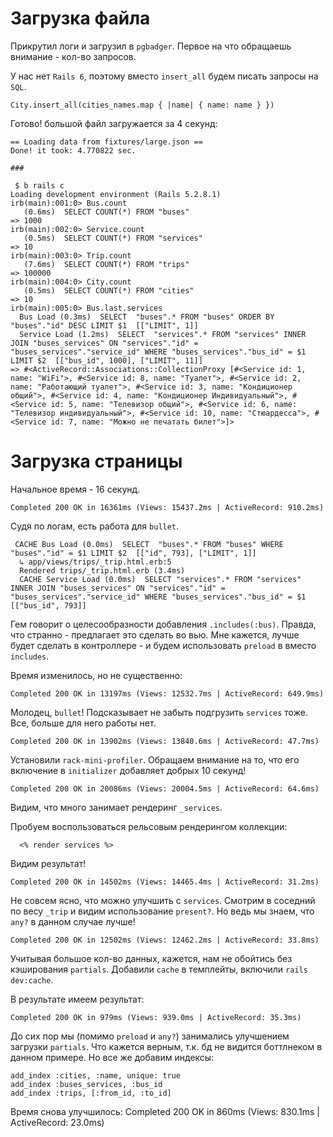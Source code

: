 # Загрузка файла

Прикрутил логи и загрузил в `pgbadger`. Первое на что обращаешь внимание - кол-во запросов.

У нас нет `Rails 6`, поэтому вместо `insert_all` будем писать запросы на `SQL`.
```
City.insert_all(cities_names.map { |name| { name: name } })
```

Готово! большой файл загружается за 4 секунд:
```
== Loading data from fixtures/large.json ==
Done! it took: 4.770822 sec.

###

 $ b rails c
Loading development environment (Rails 5.2.8.1)
irb(main):001:0> Bus.count
   (0.6ms)  SELECT COUNT(*) FROM "buses"
=> 1000
irb(main):002:0> Service.count
   (0.5ms)  SELECT COUNT(*) FROM "services"
=> 10
irb(main):003:0> Trip.count
   (7.6ms)  SELECT COUNT(*) FROM "trips"
=> 100000
irb(main):004:0> City.count
   (0.5ms)  SELECT COUNT(*) FROM "cities"
=> 10
irb(main):005:0> Bus.last.services
  Bus Load (0.3ms)  SELECT  "buses".* FROM "buses" ORDER BY "buses"."id" DESC LIMIT $1  [["LIMIT", 1]]
  Service Load (1.2ms)  SELECT  "services".* FROM "services" INNER JOIN "buses_services" ON "services"."id" = "buses_services"."service_id" WHERE "buses_services"."bus_id" = $1 LIMIT $2  [["bus_id", 1000], ["LIMIT", 11]]
=> #<ActiveRecord::Associations::CollectionProxy [#<Service id: 1, name: "WiFi">, #<Service id: 8, name: "Туалет">, #<Service id: 2, name: "Работающий туалет">, #<Service id: 3, name: "Кондиционер общий">, #<Service id: 4, name: "Кондиционер Индивидуальный">, #<Service id: 5, name: "Телевизор общий">, #<Service id: 6, name: "Телевизор индивидуальный">, #<Service id: 10, name: "Стюардесса">, #<Service id: 7, name: "Можно не печатать билет">]>

```

# Загрузка страницы

Начальное время - 16 секунд.
```
Completed 200 OK in 16361ms (Views: 15437.2ms | ActiveRecord: 910.2ms)
```
Судя по логам, есть работа для `bullet`.

```
 CACHE Bus Load (0.0ms)  SELECT  "buses".* FROM "buses" WHERE "buses"."id" = $1 LIMIT $2  [["id", 793], ["LIMIT", 1]]
  ↳ app/views/trips/_trip.html.erb:5
  Rendered trips/_trip.html.erb (3.4ms)
  CACHE Service Load (0.0ms)  SELECT "services".* FROM "services" INNER JOIN "buses_services" ON "services"."id" = "buses_services"."service_id" WHERE "buses_services"."bus_id" = $1  [["bus_id", 793]]
```

Гем говорит о целесообразности добавления `.includes(:bus)`. Правда, что странно - предлагает это сделать во вью. Мне кажется, лучше будет сделать в контроллере - и будем использовать `preload` в вместо `includes`.

Время изменилось, но не существенно:
```
Completed 200 OK in 13197ms (Views: 12532.7ms | ActiveRecord: 649.9ms)
```

Молодец, `bullet`! Подсказывает не забыть подгрузить `services` тоже. Все, больше для него работы нет.


```
Completed 200 OK in 13902ms (Views: 13840.6ms | ActiveRecord: 47.7ms)
```

Установили `rack-mini-profiler`. Обращаем внимание на то, что его включение в `initializer` добавляет добрых 10 секунд!

```
Completed 200 OK in 20086ms (Views: 20004.5ms | ActiveRecord: 64.6ms)
```

Видим, что много занимает рендеринг `_services`.

Пробуем воспользоваться рельсовым рендерингом коллекции:
```
  <% render services %>
```

Видим результат!

```
Completed 200 OK in 14502ms (Views: 14465.4ms | ActiveRecord: 31.2ms)
```

Не совсем ясно, что можно улучшить с `services`. Смотрим в соседний по весу `_trip` и видим использование `present?`. Но ведь мы знаем, что `any?` в данном случае лучше!
```
Completed 200 OK in 12502ms (Views: 12462.2ms | ActiveRecord: 33.8ms)
```

Учитывая большое кол-во данных, кажется, нам не обойтись без кэширования `partials`.
Добавили `cache` в темплейты, включили `rails dev:cache`.

В результате имеем результат:
```
Completed 200 OK in 979ms (Views: 939.0ms | ActiveRecord: 35.3ms)
```

До сих пор мы (помимо `preload` и `any?`) занимались улучшением загрузки `partials`.
Что кажется верным, т.к. бд не видится боттлнеком в данном примере. Но все же добавим индексы:
```
add_index :cities, :name, unique: true
add_index :buses_services, :bus_id
add_index :trips, [:from_id, :to_id]
```

Время снова улучшилось:
Completed 200 OK in 860ms (Views: 830.1ms | ActiveRecord: 23.0ms)
